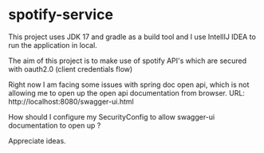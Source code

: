 # spotify-service
This project uses JDK 17 and gradle as a build tool and I use IntellIJ IDEA to run the application in local.

The aim of this project is to make use of spotify API's which are secured with oauth2.0 (client credentials flow)

Right now I am facing some issues with spring doc open api, which is not allowing me to open up the open api documentation from browser.
URL: http://localhost:8080/swagger-ui.html

How should I configure my SecurityConfig to allow swagger-ui documentation to open up ?

Appreciate ideas.
